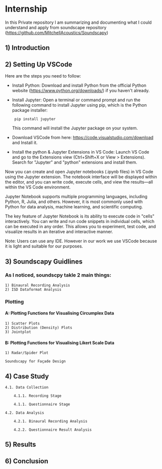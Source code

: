 # Internship

In this Private repository I am summarizing and documenting what I could understand and apply from soundscape repository (https://github.com/MitchellAcoustics/Soundscapy)


## 1) Introduction

## 2) Setting Up VSCode

Here are the steps you need to follow:

+ Install Python: Download and install Python from the official Python website (https://www.python.org/downloads/) if you haven't already.

+ Install Jupyter: Open a terminal or command prompt and run the following command to install Jupyter using pip, which is the Python package installer:
       
       pip install jupyter
  This command will install the Jupyter package on your system.  
+ Download VSCode from here: https://code.visualstudio.com/download and Install it.

+ Install the python & Jupyter Extensions in VS Code: Launch VS Code and go to the Extensions view (Ctrl+Shift+X or View > Extensions). Search for "Jupyter" and "python" extensions and install them.

Now you can create and open Jupyter notebooks (.ipynb files) in VS Code using the Jupyter extension. The notebook interface will be displayed within the editor, and you can write code, execute cells, and view the results—all within the VS Code environment.

Jupyter Notebook supports multiple programming languages, including Python, R, Julia, and others. However, it is most commonly used with Python for data analysis, machine learning, and scientific computing.

The key feature of Jupyter Notebook is its ability to execute code in "cells" interactively. You can write and run code snippets in individual cells, which can be executed in any order. This allows you to experiment, test code, and visualize results in an iterative and interactive manner.

Note: Users can use any IDE. However in our work we use VSCode because it is light and suitable for our purposes.

## 3) Soundscapy Guidlines

### As I noticed, soundscpy takle 2 main things:

    1) Binaural Recording Analysis
    2) ISD Dataformat Analysis

### Plotting

#### A: Plotting Functions for Visualising Circumplex Data

    1) Scatter Plots
    2) Distribution (Density) Plots
    3) Jointplot
    
#### B: Plotting Functions for Visualising Likert Scale Data

    1) Radar/Spider Plot

    Soundscapy for Façade Design

## 4) Case Study

    4.1. Data Collection

        4.1.1. Recording Stage

        4.1.1. Questionnaire Stage

    4.2. Data Analysis

        4.2.1. Binaural Recording Analysis

        4.2.2. Questionnaire Result Analysis

## 5) Results

## 6) Conclusion



